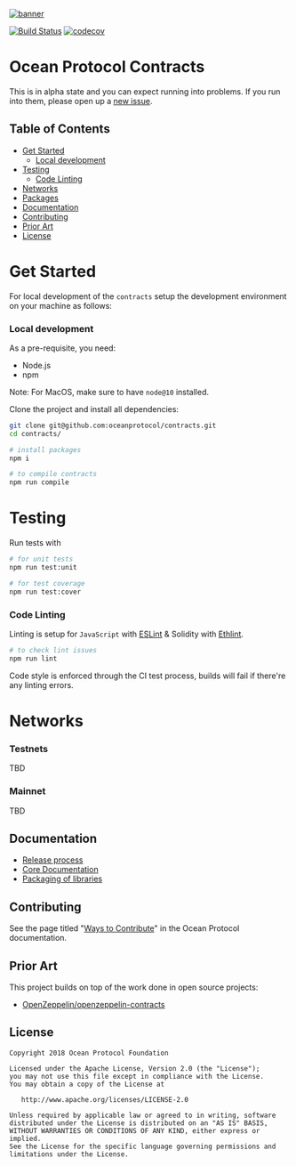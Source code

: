 [![banner](https://raw.githubusercontent.com/oceanprotocol/art/master/github/repo-banner%402x.png)](https://oceanprotocol.com)

[![Build Status](https://travis-ci.com/oceanprotocol/contracts.svg?token=soMi2nNfCZq19zS1Rx4i&branch=develop)](https://travis-ci.com/oceanprotocol/contracts)
 [![codecov](https://codecov.io/gh/oceanprotocol/contracts/branch/develop/graph/badge.svg?token=31SZX1V4ZJ)](https://codecov.io/gh/oceanprotocol/contracts)

# Ocean Protocol Contracts

This is in alpha state and you can expect running into problems. If you run into them, please open up a [new issue](/issues).

## Table of Contents

  - [Get Started](#get-started)
     - [Local development](#local-development)
  - [Testing](#testing)
     - [Code Linting](#code-linting)
  - [Networks](#networks)
  - [Packages](#packages)
  - [Documentation](#documentation)
  - [Contributing](#contributing)
  - [Prior Art](#prior-art)
  - [License](#license)

# Get Started

For local development of the `contracts` setup the development environment on your machine as follows:

### Local development

As a pre-requisite, you need:

- Node.js
- npm

Note: For MacOS, make sure to have `node@10` installed.

Clone the project and install all dependencies:

```bash
git clone git@github.com:oceanprotocol/contracts.git
cd contracts/

# install packages
npm i

# to compile contracts
npm run compile
```

# Testing

Run tests with 

```bash
# for unit tests
npm run test:unit

# for test coverage
npm run test:cover
```

### Code Linting

Linting is setup for `JavaScript` with [ESLint](https://eslint.org) & Solidity with [Ethlint](https://github.com/duaraghav8/Ethlint).

```bash
# to check lint issues
npm run lint
```
Code style is enforced through the CI test process, builds will fail if there're any linting errors.

# Networks

### Testnets

TBD

### Mainnet

TBD


## Documentation

* [Release process](doc/RELEASE_PROCESS.md)
* [Core Documentation](doc/contracts/README.md)
* [Packaging of libraries](doc/PACKAGING.md)

## Contributing

See the page titled "[Ways to Contribute](https://docs.oceanprotocol.com/concepts/contributing/)" in the Ocean Protocol documentation.



## Prior Art

This project builds on top of the work done in open source projects:
- [OpenZeppelin/openzeppelin-contracts](https://github.com/OpenZeppelin/openzeppelin-contracts)

## License

```
Copyright 2018 Ocean Protocol Foundation

Licensed under the Apache License, Version 2.0 (the "License");
you may not use this file except in compliance with the License.
You may obtain a copy of the License at

   http://www.apache.org/licenses/LICENSE-2.0

Unless required by applicable law or agreed to in writing, software
distributed under the License is distributed on an "AS IS" BASIS,
WITHOUT WARRANTIES OR CONDITIONS OF ANY KIND, either express or implied.
See the License for the specific language governing permissions and
limitations under the License.
```